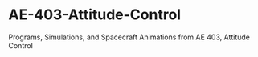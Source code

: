 # AE-403-Attitude-Control
Programs, Simulations, and Spacecraft Animations from AE 403, Attitude Control
